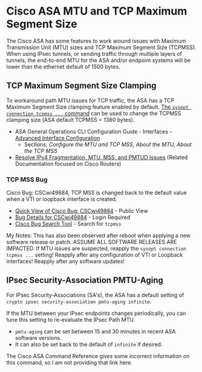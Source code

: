 # Cisco ASA MTU and TCP Maximum Segment Size

The Cisco ASA has some features to work around issues with Maximum Transmission Unit (MTU) sizes and TCP Maximum Segment Size (TCPMSS).
When using IPsec tunnels, or sending traffic through multiple layers of tunnels, 
the end-to-end MTU for the ASA and/or endpoint systems will be lower than the ethernet default of 1500 bytes.

## TCP Maximum Segment Size Clamping

To workaround path MTU issues for TCP traffic, the ASA has a TCP Maximum Segment Size clamping feature enabled by default.
[The `sysopt connection tcpmss ...` command][1] can be used to change the TCPMSS clamping size (ASA default TCPMSS = 1380 bytes).
* ASA General Operations CLI Configuration Guide - Interfaces - [Advanced Interface Configuration][5]
  * Sections: *Configure the MTU and TCP MSS, About the MTU, About the TCP MSS*
* [Resolve IPv4 Fragmentation, MTU, MSS, and PMTUD Issues][6] (Related Documentation focused on Cisco Routers)

### TCP MSS Bug

Cisco Bug: CSCwi49884, TCP MSS is changed back to the default value when a VTI or loopback interface is created.
* [Quick View of Cisco Bug: CSCwi49884][2] - Public View
* [Bug Details for CSCwi49884][3] - Login Required
* [Cisco Bug Search Tool][4] - Search for `tcpmss`

My Notes: This has also been observed after reboot when applying a new software release or patch. ASSUME ALL SOFTWARE RELEASES ARE IMPACTED.
If MTU issues are suspected, reapply the `sysopt connection tcpmss ...` setting! 
Reapply after any configuration of VTI or Loopback interfaces!
Reapply after any software updates!

## IPsec Security-Association PMTU-Aging

For IPsec Security-Associations (SA's), the ASA has a default setting of `crypto ipsec security-association pmtu-aging infinite`.

If the MTU between your IPsec endpoints changes periodically, you can tune this setting to re-evaluate the IPsec Path MTU.
* `pmtu-aging` can be set between 15 and 30 minutes in recent ASA software versions.
* It can also be set back to the default of `infinite` if desired.

The Cisco ASA Command Reference gives some incorrect information on this command, so I am not providing that link here.

[1]: https://www.cisco.com/c/en/us/td/docs/security/asa/asa-cli-reference/S/asa-command-ref-S/su-sz-commands.html
[2]: https://bst.cisco.com/quickview/bug/CSCwi49884
[3]: https://bst.cloudapps.cisco.com/bugsearch/bug/CSCwi49884
[4]: https://bst.cloudapps.cisco.com/bugsearch
[5]: https://www.cisco.com/c/en/us/td/docs/security/asa/asa920/configuration/general/asa-920-general-config/interface-mtu.html
[6]: https://www.cisco.com/c/en/us/support/docs/ip/generic-routing-encapsulation-gre/25885-pmtud-ipfrag.html
